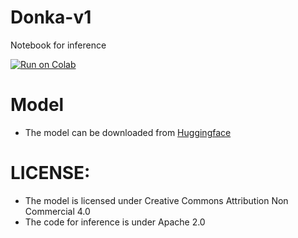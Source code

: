 # Donka-v1
Notebook for inference 


[![Run on Colab](https://colab.research.google.com/assets/colab-badge.svg)](https://github.com/najdovski-stefan/Donka-v1/blob/main/Donka_v1_Inference_seq2seq_mk_en-GOOGLE-COLAB.ipynb)


# Model

- The model can be downloaded from [Huggingface](https://huggingface.co/stefan-n/Donka-v1)


# LICENSE:

- The model is licensed under Creative Commons Attribution Non Commercial 4.0
- The code for inference is under Apache 2.0
